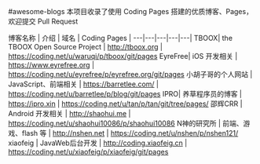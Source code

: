 #awesome-blogs
本项目收录了使用 Coding Pages 搭建的优质博客、Pages，欢迎提交 Pull Request

博客名称 | 介绍 | 域名 | Coding Pages |
---|---|---|---|---|
TBOOX| the TBOOX Open Source Project | http://tboox.org | https://coding.net/u/waruqi/p/tboox/git/pages
EyreFree| iOS 开发相关 | https://www.eyrefree.org | https://coding.net/u/eyrefree/p/eyrefree.org/git/pages
小胡子哥的个人网站 | JavaScript、前端相关 | https://barretlee.com/ | https://coding.net/u/barretlee/p/blog/git/pages
IPRO| 养草程序员的博客 | https://ipro.xin | https://coding.net/u/tan/p/tan/git/tree/pages/
邵辉CRR | Android 开发相关 | http://shaohui.me |	https://coding.net/u/shaohui10086/p/shaohui10086
N神的研究所 | 前端、游戏、flash 等 | http://nshen.net |	https://coding.net/u/nshen/p/nshen121/
xiaofeig | JavaWeb后台开发 | http://coding.xiaofeig.cn | https://coding.net/u/xiaofeig/p/xiaofeig/git/pages